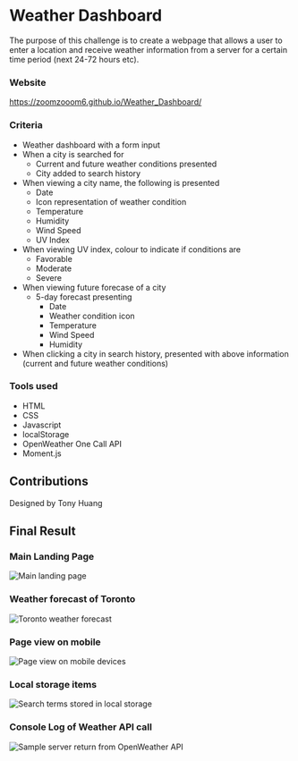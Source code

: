 # Weather Dashboard
The purpose of this challenge is to create a webpage that allows a user to enter a location and receive weather information from a server for a certain time period (next 24-72 hours etc).

### Website
https://zoomzooom6.github.io/Weather_Dashboard/

### Criteria
* Weather dashboard with a form input
* When a city is searched for
    * Current and future weather conditions presented
    * City added to search history
* When viewing a city name, the following is presented
    * Date
    * Icon representation of weather condition
    * Temperature 
    * Humidity
    * Wind Speed
    * UV Index
* When viewing UV index, colour to indicate if conditions are
    * Favorable
    * Moderate
    * Severe
* When viewing future forecase of a city
    * 5-day forecast presenting
        * Date
        * Weather condition icon
        * Temperature
        * Wind Speed
        * Humidity
* When clicking a city in search history, presented with above information (current and future weather conditions)

### Tools used
* HTML
* CSS
* Javascript
* localStorage
* OpenWeather One Call API
* Moment.js

## Contributions
Designed by Tony Huang

## Final Result

### Main Landing Page
<img src="./assets/images/MainPage.jpg" alt="Main landing page" />

### Weather forecast of Toronto
<img src="./assets/images/TorontoForeCast.jpg" alt="Toronto weather forecast" />

### Page view on mobile
<img src="./assets/images/MobileView.jpg" alt="Page view on mobile devices" />

### Local storage items
<img src="./assets/images/LocalStorage.jpg" alt="Search terms stored in local storage" />

### Console Log of Weather API call
<img src="./assets/images/OpenWeatherCall.jpg" alt="Sample server return from OpenWeather API" />

